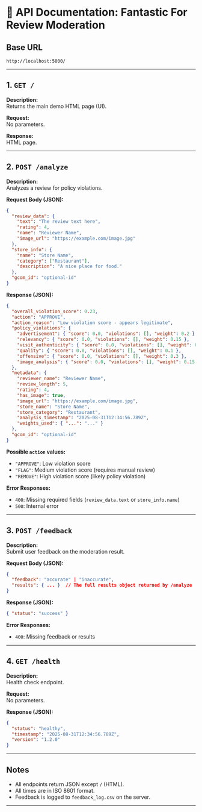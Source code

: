 # 📖 API Documentation: Fantastic For Review Moderation

## Base URL

```
http://localhost:5000/
```

---

## 1. `GET /`

**Description:**  
Returns the main demo HTML page (UI).

**Request:**  
No parameters.

**Response:**  
HTML page.

---

## 2. `POST /analyze`

**Description:**  
Analyzes a review for policy violations.

**Request Body (JSON):**
```json
{
  "review_data": {
    "text": "The review text here",
    "rating": 4,
    "name": "Reviewer Name",
    "image_url": "https://example.com/image.jpg"
  },
  "store_info": {
    "name": "Store Name",
    "category": ["Restaurant"],
    "description": "A nice place for food."
  },
  "gcom_id": "optional-id"
}
```

**Response (JSON):**
```json
{
  "overall_violation_score": 0.23,
  "action": "APPROVE",
  "action_reason": "Low violation score - appears legitimate",
  "policy_violations": {
    "advertisement": { "score": 0.0, "violations": [], "weight": 0.2 },
    "relevancy": { "score": 0.0, "violations": [], "weight": 0.15 },
    "visit_authenticity": { "score": 0.0, "violations": [], "weight": 0.1 },
    "quality": { "score": 0.0, "violations": [], "weight": 0.1 },
    "offensive": { "score": 0.0, "violations": [], "weight": 0.3 },
    "image_analysis": { "score": 0.0, "violations": [], "weight": 0.15 }
  },
  "metadata": {
    "reviewer_name": "Reviewer Name",
    "review_length": 5,
    "rating": 4,
    "has_image": true,
    "image_url": "https://example.com/image.jpg",
    "store_name": "Store Name",
    "store_category": "Restaurant",
    "analysis_timestamp": "2025-08-31T12:34:56.789Z",
    "weights_used": { "...": "..." }
  },
  "gcom_id": "optional-id"
}
```

**Possible `action` values:**  
- `"APPROVE"`: Low violation score  
- `"FLAG"`: Medium violation score (requires manual review)  
- `"REMOVE"`: High violation score (likely policy violation)

**Error Responses:**
- `400`: Missing required fields (`review_data.text` or `store_info.name`)
- `500`: Internal error

---

## 3. `POST /feedback`

**Description:**  
Submit user feedback on the moderation result.

**Request Body (JSON):**
```json
{
  "feedback": "accurate" | "inaccurate",
  "results": { ... }  // The full results object returned by /analyze
}
```

**Response (JSON):**
```json
{ "status": "success" }
```

**Error Responses:**
- `400`: Missing feedback or results

---

## 4. `GET /health`

**Description:**  
Health check endpoint.

**Request:**  
No parameters.

**Response (JSON):**
```json
{
  "status": "healthy",
  "timestamp": "2025-08-31T12:34:56.789Z",
  "version": "1.2.0"
}
```

---

## Notes

- All endpoints return JSON except `/` (HTML).
- All times are in ISO 8601 format.
- Feedback is logged to `feedback_log.csv` on the server.

---